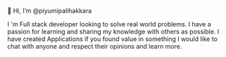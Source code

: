  👋 Hi, I’m @piyumipalihakkara


I 'm Full stack developer looking to solve real world problems. I have a passion for learning and sharing my knowledge with others as possible. I have created Applications if you found value in something I would like to chat with anyone and respect their opinions and learn more.

